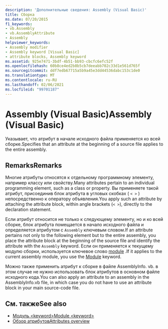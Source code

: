 ```yaml
---
description: 'Дополнительные сведения: Assembly (Visual Basic)'
title: Сборка
ms.date: 07/20/2015
f1_keywords:
- vb.Assembly
- vb.AssemblyAttribute
- Assembly
helpviewer_keywords:
- Assembly modifier
- Assembly keyword [Visual Basic]
- attribute blocks, Assembly keyword
ms.assetid: 925e7471-3bdf-4b51-bb93-cbcfc6efc52f
ms.openlocfilehash: 60b8ce4ed2b8b5cb7deeabb702c33d1e561d765f
ms.sourcegitcommit: ddf7edb67715a5b9a45e3dd44536dabc153c1de0
ms.translationtype: MT
ms.contentlocale: ru-RU
ms.lasthandoff: 02/06/2021
ms.locfileid: "99701187"
---
```

# <a name="assembly-visual-basic"></a><span data-ttu-id="8ac36-103">Assembly (Visual Basic)</span><span class="sxs-lookup"><span data-stu-id="8ac36-103">Assembly (Visual Basic)</span></span>

<span data-ttu-id="8ac36-104">Указывает, что атрибут в начале исходного файла применяется ко всей сборке.</span><span class="sxs-lookup"><span data-stu-id="8ac36-104">Specifies that an attribute at the beginning of a source file applies to the entire assembly.</span></span>  
  
## <a name="remarks"></a><span data-ttu-id="8ac36-105">Remarks</span><span class="sxs-lookup"><span data-stu-id="8ac36-105">Remarks</span></span>  

 <span data-ttu-id="8ac36-106">Многие атрибуты относятся к отдельному программному элементу, например классу или свойству.</span><span class="sxs-lookup"><span data-stu-id="8ac36-106">Many attributes pertain to an individual programming element, such as a class or property.</span></span> <span data-ttu-id="8ac36-107">Вы применяете такой атрибут, присоединив блок атрибута в угловых скобках ( `< >` ) непосредственно к оператору объявления.</span><span class="sxs-lookup"><span data-stu-id="8ac36-107">You apply such an attribute by attaching the attribute block, within angle brackets (`< >`), directly to the declaration statement.</span></span>  
  
 <span data-ttu-id="8ac36-108">Если атрибут относится не только к следующему элементу, но и ко всей сборке, блок атрибута помещается в начало исходного файла и определяется атрибутом с `Assembly` ключевым словом.</span><span class="sxs-lookup"><span data-stu-id="8ac36-108">If an attribute pertains not only to the following element but to the entire assembly, you place the attribute block at the beginning of the source file and identify the attribute with the `Assembly` keyword.</span></span> <span data-ttu-id="8ac36-109">Если он применяется к текущему модулю сборки, используется ключевое слово [module](module-keyword.md) .</span><span class="sxs-lookup"><span data-stu-id="8ac36-109">If it applies to the current assembly module, you use the [Module](module-keyword.md) keyword.</span></span>  
  
 <span data-ttu-id="8ac36-110">Можно также применить атрибут к сборке в файле AssemblyInfo. vb. в этом случае не нужно использовать блок атрибутов в основном файле исходного кода.</span><span class="sxs-lookup"><span data-stu-id="8ac36-110">You can also apply an attribute to an assembly in the AssemblyInfo.vb file, in which case you do not have to use an attribute block in your main source-code file.</span></span>  
  
## <a name="see-also"></a><span data-ttu-id="8ac36-111">См. также</span><span class="sxs-lookup"><span data-stu-id="8ac36-111">See also</span></span>

- [<span data-ttu-id="8ac36-112">Модуль \<keyword></span><span class="sxs-lookup"><span data-stu-id="8ac36-112">Module \<keyword></span></span>](module-keyword.md)
- [<span data-ttu-id="8ac36-113">Обзор атрибутов</span><span class="sxs-lookup"><span data-stu-id="8ac36-113">Attributes overview</span></span>](../../programming-guide/concepts/attributes/index.md)
